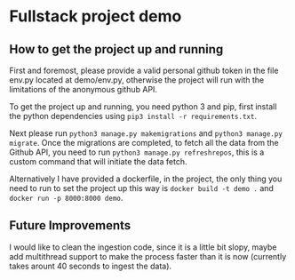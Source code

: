 # Fullstack project demo

## How to get the project up and running

First and foremost, please provide a valid personal github token in the file env.py located at demo/env.py, otherwise the project will run with the limitations of the anonymous github API.

To get the project up and running, you need python 3 and pip, first install the python dependencies using `pip3 install -r requirements.txt`.

Next please run `python3 manage.py makemigrations` and `python3 manage.py migrate`. Once the migrations are completed, to fetch all the data from the Github API, you need to run `python3 manage.py refreshrepos`, this is a custom command that will initiate the data fetch.

Alternatively I have provided a dockerfile, in the project, the only thing you need to run to set the project up this way is `docker build -t demo .` and `docker run -p 8000:8000 demo`. 

## Future Improvements
I would like to clean the ingestion code, since it is a little bit slopy, maybe add multithread support to make the process faster than it is now (currently takes arount 40 seconds to ingest the data).
